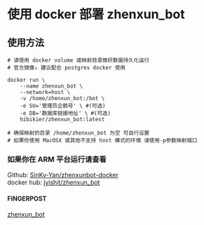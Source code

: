 # 使用 docker 部署 zhenxun_bot

## 使用方法
```shell
# 请使用 docker volume 或映射目录做好数据持久化运行
# 官方镜像↓ 建议配合 postgres docker 使用

docker run \
	--name zhenxun_bot \
	--network=host \
	-v /home/zhenxun_bot:/bot \
	-e SU='管理员企鹅号' \ #(可选)
	-e DB='数据库链接地址' \ #(可选)
	hibikier/zhenxun_bot:latest

# 确保映射的目录 /home/zhenxun_bot 为空 可自行设置
# 如果你使用 MacOSX 或其他不支持 host 模式的环境 请使用-p参数映射端口
```
### 如果你在 ARM 平台运行请查看
Github: [SinKy-Yan/zhenxunbot-docker](https://github.com/SinKy-Yan/zhenxunbot-docker)  
docker hub: [jyishit/zhenxun_bot](https://hub.docker.com/r/jyishit/zhenxun_bot/)

#### FINGERPOST
[zhenxun_bot](https://github.com/HibiKier/zhenxun_bot)  
